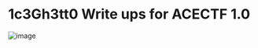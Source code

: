 # 1c3Gh3tt0 Write ups for ACECTF 1.0

![image](https://github.com/user-attachments/assets/4042e02c-8659-438c-b3be-dfaca7cb8c50)
